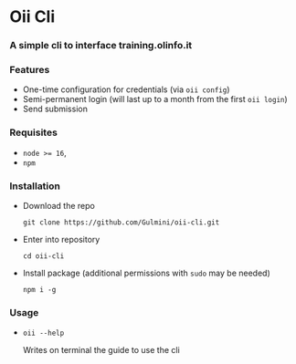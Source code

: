 # Oii Cli

### A simple cli to interface <a ref="https://training.olinfo.it">training.olinfo.it</a>

### Features
- One-time configuration for credentials (via ```oii config```)
- Semi-permanent login (will last up to a month from the first ```oii login```)
- Send submission

### Requisites
- `node >= 16`,
- `npm`

### Installation
- Download the repo

  ```git clone https://github.com/Gulmini/oii-cli.git```

- Enter into repository

  ```cd oii-cli```

- Install package (additional permissions with `sudo` may be needed)

  ```npm i -g```

### Usage
- ```oii --help```
  
  Writes on terminal the guide to use the cli
